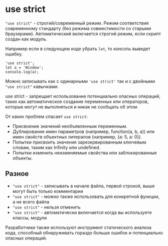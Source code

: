 # use strict
`"use strict"` - строгий/современный режим. Режим соответствия современному стандарту (без режима совместимости со старыми браузерами). Автоматический включается строгий режим, если скрипт создан как модуль.

Например если в следующем коде убрать `let`, то консоль выведет ошибку.

    'use strict';
    let a = 'Window';
    console.log(a);

Можно записывать как с одинарными `'use strict'` так и с двойными `"use strict"` кавычками.

use strict - запрещает использование потенциально опасных операций, таких как автоматическое создание переменных или операторов, которые могут не выполняться и никак не сообщать об этом.

От каких проблем спасает `use strict`:
- Присвоение значений необъявленным переменным.
- Дублирование имен параметров (например, function(a, b, a)) или имен свойств объектных литералов (например, {a: 5, a: 0}).
- Попытки присвоить значения зарезервированным ключевым словам, таким как Infinity или undefined.
- Попытки изменить неизменяемые свойства или заблокированные объекты.

## Разное
- `"use strict"` - записывать в начале файла, первой строкой, выше могут быть только комментарии
- `"use strict"` - можно также использовать для конкретной функции, а не всего файла
- `"use strict"` - нельзя отменить
- `"use strict"` - автоматически включается когда вы используете классы, модули

Разработчики также используют инструмент статического анализа кода, способный обнаруживать гораздо больше ошибок и потенциально опасных операций.
